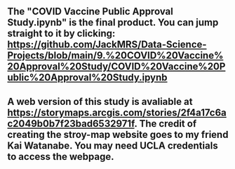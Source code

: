 ## The "COVID Vaccine Public Approval Study.ipynb" is the final product. You can jump straight to it by clicking: https://github.com/JackMRS/Data-Science-Projects/blob/main/9.%20COVID%20Vaccine%20Approval%20Study/COVID%20Vaccine%20Public%20Approval%20Study.ipynb
## A web version of this study is avaliable at https://storymaps.arcgis.com/stories/2f4a17c6ac2049b0b7f23bad6532971f. The credit of creating the stroy-map website goes to my friend Kai Watanabe. You may need UCLA credentials to access the webpage.
